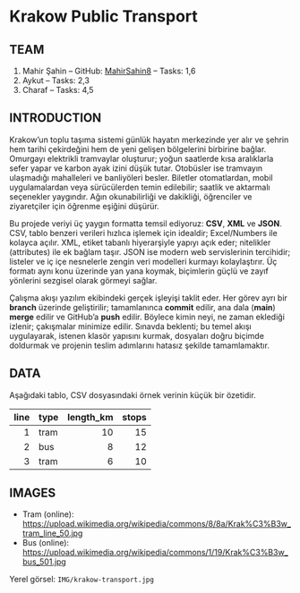 # Krakow Public Transport

## TEAM
1. Mahir Şahin – GitHub: [MahirSahin8](https://github.com/MahirSahin8) – 
Tasks: 1,6  
2. Aykut – Tasks: 2,3  
3. Charaf – Tasks: 4,5  

## INTRODUCTION
Krakow’un toplu taşıma sistemi günlük hayatın merkezinde yer alır ve şehrin 
hem tarihi çekirdeğini hem de yeni gelişen bölgelerini birbirine bağlar. 
Omurgayı elektrikli tramvaylar oluşturur; yoğun saatlerde kısa aralıklarla 
sefer yapar ve karbon ayak izini düşük tutar. Otobüsler ise tramvayın 
ulaşmadığı mahalleleri ve banliyöleri besler. Biletler otomatlardan, mobil 
uygulamalardan veya sürücülerden temin edilebilir; saatlik ve aktarmalı 
seçenekler yaygındır. Ağın okunabilirliği ve dakikliği, öğrenciler ve 
ziyaretçiler için öğrenme eşiğini düşürür.

Bu projede veriyi üç yaygın formatta temsil ediyoruz: **CSV**, **XML** ve 
**JSON**. CSV, tablo benzeri verileri hızlıca işlemek için idealdir; 
Excel/Numbers ile kolayca açılır. XML, etiket tabanlı hiyerarşiyle yapıyı 
açık eder; nitelikler (attributes) ile ek bağlam taşır. JSON ise modern web 
servislerinin tercihidir; listeler ve iç içe nesnelerle zengin veri 
modelleri kurmayı kolaylaştırır. Üç formatı aynı konu üzerinde yan yana 
koymak, biçimlerin güçlü ve zayıf yönlerini sezgisel olarak görmeyi sağlar.

Çalışma akışı yazılım ekibindeki gerçek işleyişi taklit eder. Her görev ayrı 
bir **branch** üzerinde geliştirilir; tamamlanınca **commit** edilir, ana 
dala (**main**) **merge** edilir ve GitHub’a **push** edilir. Böylece kimin 
neyi, ne zaman eklediği izlenir; çakışmalar minimize edilir. Sınavda 
beklenti; bu temel akışı uygulayarak, istenen klasör yapısını kurmak, 
dosyaları doğru biçimde doldurmak ve projenin teslim adımlarını hatasız 
şekilde tamamlamaktır.

## DATA
Aşağıdaki tablo, CSV dosyasındaki örnek verinin küçük bir özetidir.

| line | type | length_km | stops |
|-----:|------|----------:|------:|
| 1 | tram | 10 | 15 |
| 2 | bus  | 8  | 12 |
| 3 | tram | 6  | 10 |

## IMAGES
- Tram (online): 
https://upload.wikimedia.org/wikipedia/commons/8/8a/Krak%C3%B3w_tram_line_50.jpg  
- Bus  (online): 
https://upload.wikimedia.org/wikipedia/commons/1/19/Krak%C3%B3w_bus_501.jpg  

Yerel görsel: `IMG/krakow-transport.jpg`  

